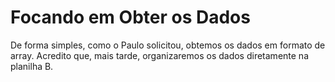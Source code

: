 
# Focando em Obter os Dados
De forma simples, como o Paulo solicitou, obtemos os dados em formato de array. Acredito que, mais tarde, organizaremos os dados diretamente na planilha B.     

